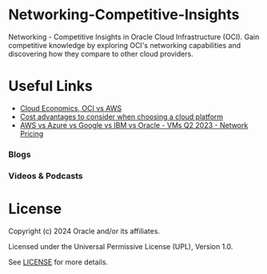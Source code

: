 # Networking-Competitive-Insights 

Networking - Competitive Insights in Oracle Cloud Infrastructure (OCI). Gain competitive knowledge by exploring OCI's networking capabilities and discovering how they compare to other cloud providers.



# Useful Links
- [Cloud Economics, OCI vs AWS ](https://www.oracle.com/cloud/economics/)
- [Cost advantages to consider when choosing a cloud platform](https://blogs.oracle.com/cloud-infrastructure/post/cost-advantages-to-consider-when-choosing-a-cloud-platform---part-1-pricing-consistency-with-consumption-flexibility)
- [AWS vs Azure vs Google vs IBM vs Oracle - VMs Q2 2023 - Network Pricing ](https://projector.cloud-mercato.com/projects/aws-vs-azure-vs-google-vs-ibm-vs-oracle-vms-q2-2023/network-pricing/graph)




 
### Blogs
 


### Videos & Podcasts



# License

Copyright (c) 2024 Oracle and/or its affiliates.

Licensed under the Universal Permissive License (UPL), Version 1.0.

See [LICENSE](https://github.com/oracle-devrel/technology-engineering/blob/main/LICENSE) for more details.
